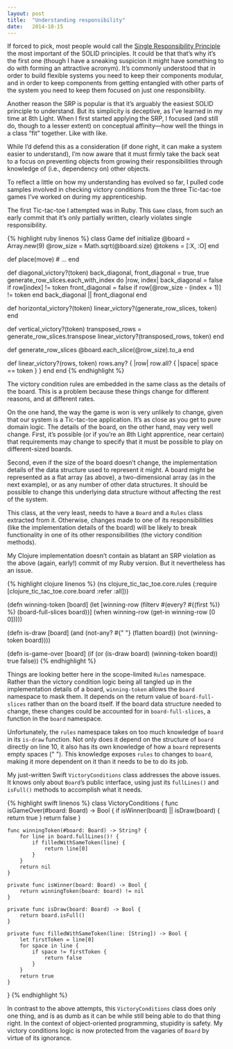 ```yaml
---
layout: post
title:  "Understanding responsibility"
date:   2014-10-15
---
```


If forced to pick, most people would call the [Single Responsibility Principle][] the most important of the SOLID principles. It could be that that’s why it’s the first one (though I have a sneaking suspicion it might have something to do with forming an attractive acronym). It’s commonly understood that in order to build flexible systems you need to keep their components modular, and in order to keep components from getting entangled with other parts of the system you need to keep them focused on just one responsibility.

Another reason the SRP is popular is that it’s arguably the easiest SOLID principle to understand. But its simplicity is deceptive, as I’ve learned in my time at 8th Light. When I first started applying the SRP, I focused (and still do, though to a lesser extent) on conceptual affinity—how well the things in a class “fit” together. Like with like.

While I’d defend this as a consideration (if done right, it can make a system easier to understand), I’m now aware that it must firmly take the back seat to a focus on preventing objects from growing their responsibilities through knowledge of (i.e., dependency on) other objects.

To reflect a little on how my understanding has evolved so far, I pulled code samples involved in checking victory conditions from the three Tic-tac-toe games I’ve worked on during my apprenticeship.

The first Tic-tac-toe I attempted was in Ruby. This `Game` class, from such an early commit that it’s only partially written, clearly violates single responsibility.

{% highlight ruby linenos %}
class Game
  def initialize
    @board = Array.new(9)
    @row_size = Math.sqrt(@board.size)
    @tokens = [:X, :O]
  end

  def place(move)
    # ...
  end

  def diagonal_victory?(token)
    back_diagonal, front_diagonal = true, true
    generate_row_slices.each_with_index do |row, index|
      back_diagonal = false if row[index] != token
      front_diagonal = false if row[@row_size - (index + 1)] != token
    end
    back_diagonal || front_diagonal
  end

  def horizontal_victory?(token)
    linear_victory?(generate_row_slices, token)
  end

  def vertical_victory?(token)
    transposed_rows = generate_row_slices.transpose
    linear_victory?(transposed_rows, token)
  end

  def generate_row_slices
    @board.each_slice(@row_size).to_a
  end

  def linear_victory?(rows, token)
    rows.any? { |row| row.all? { |space| space == token  } }
  end
end
{% endhighlight %}

The victory condition rules are embedded in the same class as the details of the board. This is a problem because these things change for different reasons, and at different rates.

On the one hand, the way the game is won is very unlikely to change, given that our system is a Tic-tac-toe application. It’s as close as you get to pure domain logic. The details of the board, on the other hand, may very well change. First, it’s possible (or if you’re an 8th Light apprentice, near certain) that requirements may change to specify that it must be possible to play on different-sized boards.

Second, even if the size of the board doesn’t change, the implementation details of the data structure used to represent it might. A board might be represented as a flat array (as above), a two-dimensional array (as in the next example), or as any number of other data structures. It should be possible to change this underlying data structure without affecting the rest of the system.

This class, at the very least, needs to have a `Board` and a `Rules` class extracted from it. Otherwise, changes made to one of its responsibilities (like the implementation details of the board) will be likely to break functionality in one of its other responsibilities (the victory condition methods).

My Clojure implementation doesn’t contain as blatant an SRP violation as the above (again, early!) commit of my Ruby version. But it nevertheless has an issue.

{% highlight clojure linenos %}
(ns clojure_tic_tac_toe.core.rules
  (:require [clojure_tic_tac_toe.core.board :refer :all]))

(defn winning-token [board]
  (let [winning-row (filterv #(every? #{(first %)} %) (board-full-slices board))]
    (when winning-row
      (get-in winning-row [0 0]))))

(defn is-draw [board]
  (and (not-any? #{" "} (flatten board))
       (not (winning-token board))))

(defn is-game-over [board]
  (if (or (is-draw board) (winning-token board))
    true
    false))
{% endhighlight %}

Things are looking better here in the scope-limited `Rules` namespace. Rather than the victory condition logic being all tangled up in the implementation details of a board, `winning-token` allows the `Board` namespace to mask them. It depends on the return value of `board-full-slices` rather than on the board itself. If the board data structure needed to change, these changes could be accounted for in `board-full-slices`, a function in the `board` namespace.

Unfortunately, the `rules` namespace takes on too much knowledge of `board` in its `is-draw` function. Not only does it depend on the structure of `board` directly on line 10, it also has its own knowledge of how a `board` represents empty spaces (" "). This knowledge exposes `rules` to changes to `board`, making it more dependent on it than it needs to be to do its job.

My just-written Swift `VictoryConditions` class addresses the above issues. It knows only about `Board`’s public interface, using just its `fullLines()` and `isFull()` methods to accomplish what it needs.

{% highlight swift linenos %}
class VictoryConditions {
    func isGameOver(#board: Board) -> Bool {
        if isWinner(board) || isDraw(board) {
            return true
        }
        return false
    }

    func winningToken(#board: Board) -> String? {
        for line in board.fullLines()! {
            if filledWithSameToken(line) {
                return line[0]
            }
        }
        return nil
    }

    private func isWinner(board: Board) -> Bool {
        return winningToken(board: board) != nil
    }

    private func isDraw(board: Board) -> Bool {
        return board.isFull()
    }

    private func filledWithSameToken(line: [String]) -> Bool {
        let firstToken = line[0]
        for space in line {
            if space != firstToken {
                return false
            }
        }
        return true
    }
}
{% endhighlight %}

In contrast to the above attempts, this `VictoryConditions` class does only one thing, and is as dumb as it can be while still being able to do that thing right. In the context of object-oriented programming, stupidity is safety. My victory conditions logic is now protected from the vagaries of `Board` by virtue of its ignorance.

[Single Responsibility Principle]: http://en.wikipedia.org/wiki/Single_responsibility_principle